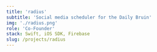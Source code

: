 ```yaml
---
title: 'radius'
subtitle: 'Social media scheduler for the Daily Bruin'
img: './radius.png'
role: 'Co-Founder'
stack: Swift, iOS SDK, Firebase
slug: /projects/radius
---
```


